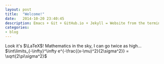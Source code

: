 ```yaml
---
layout: post
title:  "Welcome!"
date:   2014-10-20 23:40:45
description: Emacs + Git + GitHub.io + Jekyll = Website from the terminal.
categories:
- blog
---
```


Look it's $\LaTeX$! Mathematics in the sky, I can go twice as high...
$\int\limits_{-\infty}^\infty e^{-\frac{(x-\mu)^2}{2\sigma^2}} = \sqrt{2\pi\sigma^2}$